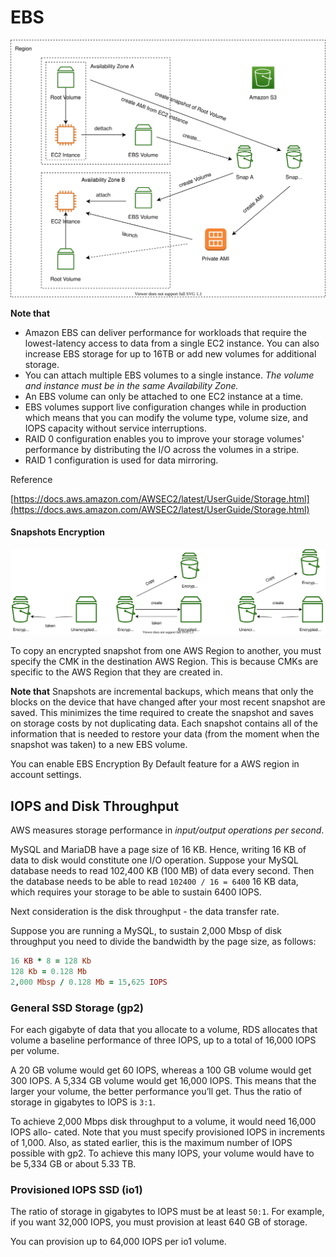 # EBS

![ebs](../img/aws-ebs.svg)

**Note that**
- Amazon EBS can deliver performance for workloads that require the lowest-latency access to data from a single EC2 instance. You can also increase EBS storage for up to 16TB or add new volumes for additional storage.
- You can attach multiple EBS volumes to a single instance. *The volume and instance must be in the same Availability Zone.*
- An EBS volume can only be attached to one EC2 instance at a time.
- EBS volumes support live configuration changes while in production which means that you can modify the volume type, volume size, and IOPS capacity without service interruptions.
- RAID 0 configuration enables you to improve your storage volumes' performance by distributing the I/O across the volumes in a stripe.  
- RAID 1 configuration is used for data mirroring.

Reference

[https://docs.aws.amazon.com/AWSEC2/latest/UserGuide/Storage.html](https://docs.aws.amazon.com/AWSEC2/latest/UserGuide/Storage.html)

#### Snapshots Encryption

![ebs-snapshosts](../img/aws-ebs-snapshots.svg)

To copy an encrypted snapshot from one AWS Region to another, you must specify the CMK in the destination AWS Region. This is because CMKs are specific to the AWS Region that they are created in.

**Note that** Snapshots are incremental backups, which means that only the blocks on the device that have changed after your most recent snapshot are saved. This minimizes the time required to create the snapshot and saves on storage costs by not duplicating data. Each snapshot contains all of the information that is needed to restore your data (from the moment when the snapshot was taken) to a new EBS volume. 

You can enable EBS Encryption By Default feature for a AWS region in account settings.

## IOPS and Disk Throughput

AWS measures storage performance in *input/output operations per second*.

MySQL and MariaDB have a page size of 16 KB. Hence, writing 16 KB of data to disk would constitute one I/O operation.
Suppose your MySQL database needs to read 102,400 KB (100 MB) of data every second. Then the database needs to be able to read `102400 / 16 = 6400` 16 KB data, which requires your storage to be able to sustain 6400 IOPS.

Next consideration is the disk throughput - the data transfer rate.

Suppose you are running a MySQL, to sustain 2,000 Mbsp of disk throughput you need to divide the bandwidth by the page size, as follows:

```ruby
16 KB * 8 = 128 Kb
128 Kb = 0.128 Mb
2,000 Mbsp / 0.128 Mb = 15,625 IOPS
```

### General SSD Storage (gp2)

For each gigabyte of data that you allocate to a volume, RDS allocates that volume a baseline performance of three IOPS, up to a total of 16,000 IOPS per volume. 

A 20 GB volume would get 60 IOPS, whereas a 100 GB volume would get 300 IOPS. A 5,334 GB volume would get 16,000 IOPS. This means that the larger your volume, the better performance you’ll get. Thus the ratio of storage in gigabytes to IOPS is `3:1`.

To achieve 2,000 Mbps disk throughput to a volume, it would need 16,000 IOPS allo- cated. Note that you must specify provisioned IOPS in increments of 1,000. Also, as stated earlier, this is the maximum number of IOPS possible with gp2. To achieve this many IOPS, your volume would have to be 5,334 GB or about 5.33 TB.

### Provisioned IOPS SSD (io1)

The ratio of storage in gigabytes to IOPS must be at least `50:1`. For example, if you want 32,000 IOPS, you must provision at least 640 GB of storage.

You can provision up to 64,000 IOPS per io1 volume.
